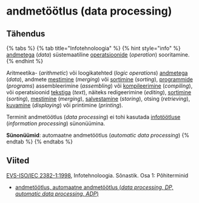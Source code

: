 # andmetöötlus \(data processing\)

## Tähendus

{% tabs %}
{% tab title="Infotehnoloogia" %}
{% hint style="info" %}
[andmetega](andmed-data.md) \(_data_\) süstemaatiline [operatsioonide](tehe-operation.md) \(_operation_\) sooritamine.
{% endhint %}

Aritmeetika- \(_arithmetic_\) või loogikatehted \(_logic operations_\) [andmetega](andmed-data.md) \(_data_\), andmete [mestimine](mestima-to-merge.md) \(_merging_\) või [sortimine](sortima-to-sort.md) \(_sorting_\),  [programmide](programm-program.md) \(_programs_\) assembleerimine \(_assembling_\) või [kompileerimine](kompileerima-to-compile.md) \(_compiling_\), või operatsioonid [tekstiga](tekst-text.md) \(_text_\), näiteks redigeerimine \(_editing_\), [sortimine](sortima-to-sort.md) \(_sorting_\), [mestimine](mestima-to-merge.md) \(_merging_\), [salvestamine](salvestama-to-store.md) \(_storing_\), otsing \(_retrieving_\), [kuvamine](kuva-display.md) \(_displaying_\) või printimine \(_printing_\).

Terminit andmetöötlus \(_data processing_\) ei tohi kasutada [infotöötluse](infotoeoetlus-information-processing.md) \(_information processing_\) sünonüümina.

**Sünonüümid**: automaatne andmetöötlus \(_automatic data processing_\)
{% endtab %}
{% endtabs %}

## Viited

[EVS-ISO/IEC 2382-1:1998](https://www.evs.ee/et/evs-iso-iec-2382-1-1998), Infotehnoloogia. Sõnastik. Osa 1: Põhiterminid

* [andmetöötlus, automaatne andmetöötlus \(_data processing, DP, automatic data processing, ADP_\)](https://www.eki.ee/dict/its/index.cgi?Q=D05E2312-6C03-1014-88DC-FC5F0DBED45A&F=GUID&C01=1&C02=0&C10=1)

